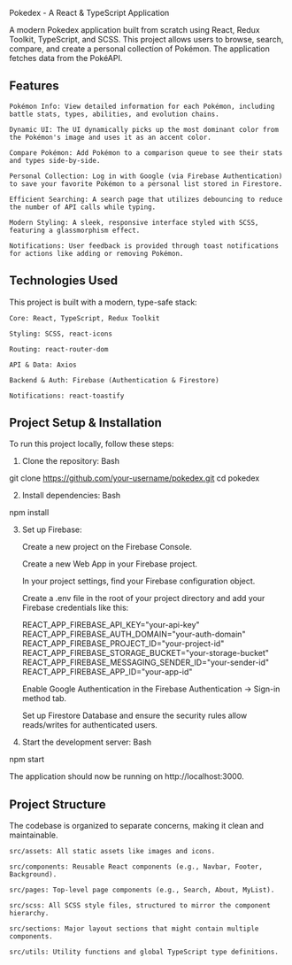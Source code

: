 Pokedex - A React & TypeScript Application

A modern Pokedex application built from scratch using React, Redux Toolkit, TypeScript, and SCSS. This project allows users to browse, search, compare, and create a personal collection of Pokémon. The application fetches data from the PokéAPI.

## Features

    Pokémon Info: View detailed information for each Pokémon, including battle stats, types, abilities, and evolution chains.

    Dynamic UI: The UI dynamically picks up the most dominant color from the Pokémon's image and uses it as an accent color.

    Compare Pokémon: Add Pokémon to a comparison queue to see their stats and types side-by-side.

    Personal Collection: Log in with Google (via Firebase Authentication) to save your favorite Pokémon to a personal list stored in Firestore.

    Efficient Searching: A search page that utilizes debouncing to reduce the number of API calls while typing.

    Modern Styling: A sleek, responsive interface styled with SCSS, featuring a glassmorphism effect.

    Notifications: User feedback is provided through toast notifications for actions like adding or removing Pokémon.

## Technologies Used

This project is built with a modern, type-safe stack:

    Core: React, TypeScript, Redux Toolkit

    Styling: SCSS, react-icons

    Routing: react-router-dom

    API & Data: Axios

    Backend & Auth: Firebase (Authentication & Firestore)

    Notifications: react-toastify

## Project Setup & Installation

To run this project locally, follow these steps:

1. Clone the repository:
Bash

git clone https://github.com/your-username/pokedex.git
cd pokedex

2. Install dependencies:
Bash

npm install

3. Set up Firebase:

    Create a new project on the Firebase Console.

    Create a new Web App in your Firebase project.

    In your project settings, find your Firebase configuration object.

    Create a .env file in the root of your project directory and add your Firebase credentials like this:

    REACT_APP_FIREBASE_API_KEY="your-api-key"
    REACT_APP_FIREBASE_AUTH_DOMAIN="your-auth-domain"
    REACT_APP_FIREBASE_PROJECT_ID="your-project-id"
    REACT_APP_FIREBASE_STORAGE_BUCKET="your-storage-bucket"
    REACT_APP_FIREBASE_MESSAGING_SENDER_ID="your-sender-id"
    REACT_APP_FIREBASE_APP_ID="your-app-id"

    Enable Google Authentication in the Firebase Authentication -> Sign-in method tab.

    Set up Firestore Database and ensure the security rules allow reads/writes for authenticated users.

4. Start the development server:
Bash

npm start

The application should now be running on http://localhost:3000.

## Project Structure

The codebase is organized to separate concerns, making it clean and maintainable.

    src/assets: All static assets like images and icons.

    src/components: Reusable React components (e.g., Navbar, Footer, Background).

    src/pages: Top-level page components (e.g., Search, About, MyList).

    src/scss: All SCSS style files, structured to mirror the component hierarchy.

    src/sections: Major layout sections that might contain multiple components.

    src/utils: Utility functions and global TypeScript type definitions.
